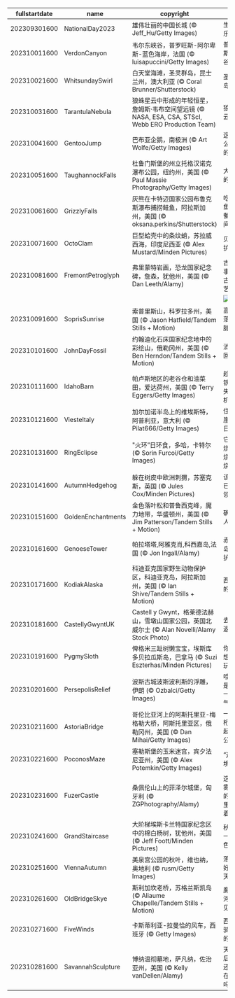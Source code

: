 |fullstartdate|name|copyright|title|image|
|--|--|--|--|--|
202309301600|NationalDay2023|雄伟壮丽的中国长城 (© Jeff_Hu/Getty Images)|生日快乐|![](/zh-CN/2023/10/202309301600NationalDay2023.jpg)|
202310011600|VerdonCanyon|韦尔东峡谷，普罗旺斯-阿尔卑斯-蓝色海岸，法国 (© luisapuccini/Getty Images)|普罗旺斯大峡谷|![](/zh-CN/2023/10/202310011600VerdonCanyon.jpg)|
202310021600|WhitsundaySwirl|白天堂海滩，圣灵群岛，昆士兰州，澳大利亚 (© Coral Brunner/Shutterstock)|圣灵群岛之旅|![](/zh-CN/2023/10/202310021600WhitsundaySwirl.jpg)|
202310031600|TarantulaNebula|狼蛛星云中形成的年轻恒星，詹姆斯·韦布空间望远镜 (© NASA, ESA, CSA, STScI, Webb ERO Production Team)|狼蛛星云|![](/zh-CN/2023/10/202310031600TarantulaNebula.jpg)|
202310041600|GentooJump|巴布亚企鹅，南极洲 (© Art Wolfe/Getty Images)|这是怎么做到的！|![](/zh-CN/2023/10/202310041600GentooJump.jpg)|
202310051600|TaughannockFalls|杜鲁门斯堡的州立托格汉诺克瀑布公园，纽约州，美国 (© Paul Massie Photography/Getty Images)|大自然的威严|![](/zh-CN/2023/10/202310051600TaughannockFalls.jpg)|
202310061600|GrizzlyFalls|灰熊在卡特迈国家公园布鲁克斯瀑布捕捞鲑鱼，阿拉斯加州，美国 (© oksana.perkins/Shutterstock)|吃三文鱼自助餐的时间到了|![](/zh-CN/2023/10/202310061600GrizzlyFalls.jpg)|
202310071600|OctoClam|巨型蛤壳中的条纹蛸，苏拉威西海，印度尼西亚 (© Alex Mustard/Minden Pictures)|贝壳庇护所|![](/zh-CN/2023/10/202310071600OctoClam.jpg)|
202310081600|FremontPetroglyph|弗里蒙特岩画，恐龙国家纪念碑，詹森，犹他州，美国 (© Dan Leeth/Alamy)|古老的事故，古代的艺术|![](/zh-CN/2023/10/202310081600FremontPetroglyph.jpg)|
||||![](/zh-CN/2023/10/.jpg)|
202310091600|SoprisSunrise|索普里斯山，科罗拉多州，美国 (© Jason Hatfield/Tandem Stills + Motion)|高高的落基山脉|![](/zh-CN/2023/10/202310091600SoprisSunrise.jpg)|
202310101600|JohnDayFossil|约翰迪化石床国家纪念地中的彩绘山，俄勒冈州，美国 (© Ben Herndon/Tandem Stills + Motion)|消失的回声|![](/zh-CN/2023/10/202310101600JohnDayFossil.jpg)|
202310111600|IdahoBarn|帕卢斯地区的老谷仓和油菜田，爱达荷州，美国 (© Terry Eggers/Getty Images)|趁热打铁，勿失良机！|![](/zh-CN/2023/10/202310111600IdahoBarn.jpg)|
202310121600|ViesteItaly|加尔加诺半岛上的维埃斯特，阿普利亚，意大利 (© Pilat666/Getty Images)|住在悬崖边的日子|![](/zh-CN/2023/10/202310121600ViesteItaly.jpg)|
202310131600|RingEclipse|"火环”日环食，多哈，卡特尔 (© Sorin Furcoi/Getty Images)|它燃烧，燃烧，燃烧|![](/zh-CN/2023/10/202310131600RingEclipse.jpg)|
202310141600|AutumnHedgehog|躲在树皮中欧洲刺猬，苏塞克斯，英国 (© Jules Cox/Minden Pictures)|该位置已被占领|![](/zh-CN/2023/10/202310141600AutumnHedgehog.jpg)|
202310151600|GoldenEnchantments|金色落叶松和普鲁西克峰，魔力地带，华盛顿州，美国 (© Jim Patterson/Tandem Stills + Motion)|确实令人着迷|![](/zh-CN/2023/10/202310151600GoldenEnchantments.jpg)|
202310161600|GenoeseTower|帕拉塔塔,阿雅克肖,科西嘉岛,法国 (© Jon Ingall/Alamy)|赤血群岛的守护者|![](/zh-CN/2023/10/202310161600GenoeseTower.jpg)|
202310171600|KodiakAlaska|科迪亚克国家野生动物保护区，科迪亚克岛，阿拉斯加州，美国 (© Ian Shive/Tandem Stills + Motion)|西沃德的财富|![](/zh-CN/2023/10/202310171600KodiakAlaska.jpg)|
202310181600|CastellyGwyntUK|Castell y Gwynt，格莱德法赫山，雪墩山国家公园，英国北威尔士 (© Alan Novelli/Alamy Stock Photo)|去而复返|![](/zh-CN/2023/10/202310181600CastellyGwyntUK.jpg)|
202310191600|PygmySloth|俾格米三趾树懒宝宝，埃斯库多贝拉瓜斯岛，巴拿马 (© Suzi Eszterhas/Minden Pictures)|你想“挂”着玩吗？|![](/zh-CN/2023/10/202310191600PygmySloth.jpg)|
202310201600|PersepolisRelief|波斯古城波斯波利斯的浮雕，伊朗 (© Ozbalci/Getty Images)|哇，真是松了一口气！|![](/zh-CN/2023/10/202310201600PersepolisRelief.jpg)|
202310211600|AstoriaBridge|哥伦比亚河上的阿斯托里亚-梅格勒大桥，阿斯托里亚区，俄勒冈州，美国 (© Dan Mihai/Getty Images)|一条用桁架架起来的公路|![](/zh-CN/2023/10/202310211600AstoriaBridge.jpg)|
202310221600|PoconosMaze|塞勒斯堡的玉米迷宫，宾夕法尼亚州，美国 (© Alex Potemkin/Getty Images)|“迷”人之境|![](/zh-CN/2023/10/202310221600PoconosMaze.jpg)|
202310231600|FuzerCastle|桑佩伦山上的菲泽尔城堡，匈牙利 (© ZGPhotography/Alamy)|这片迷雾密布的树林里潜藏着什么?|![](/zh-CN/2023/10/202310231600FuzerCastle.jpg)|
202310241600|GrandStaircase|大阶梯埃斯卡兰特国家纪念区中的棉白杨树，犹他州，美国 (© Jeff Foott/Minden Pictures)|秋天的一抹金色|![](/zh-CN/2023/10/202310241600GrandStaircase.jpg)|
202310251600|ViennaAutumn|美泉宫公园的秋叶，维也纳，奥地利 (© rusm/Getty Images)|落叶爱好者的天堂|![](/zh-CN/2023/10/202310251600ViennaAutumn.jpg)|
202310261600|OldBridgeSkye|斯利加坎老桥，苏格兰斯凯岛 (© Aliaume Chapelle/Tandem Stills + Motion)|魔法之河深不见底|![](/zh-CN/2023/10/202310261600OldBridgeSkye.jpg)|
202310271600|FiveWinds|卡斯蒂利亚-拉曼恰的风车，西班牙 (© Getty Images)|西班牙骑士的“劲敌”|![](/zh-CN/2023/10/202310271600FiveWinds.jpg)|
202310281600|SavannahSculpture|博纳温彻墓地，萨凡纳，佐治亚州，美国 (© Kelly vanDellen/Alamy)|天黑后，你还敢待在这里吗？|![](/zh-CN/2023/10/202310281600SavannahSculpture.jpg)|
